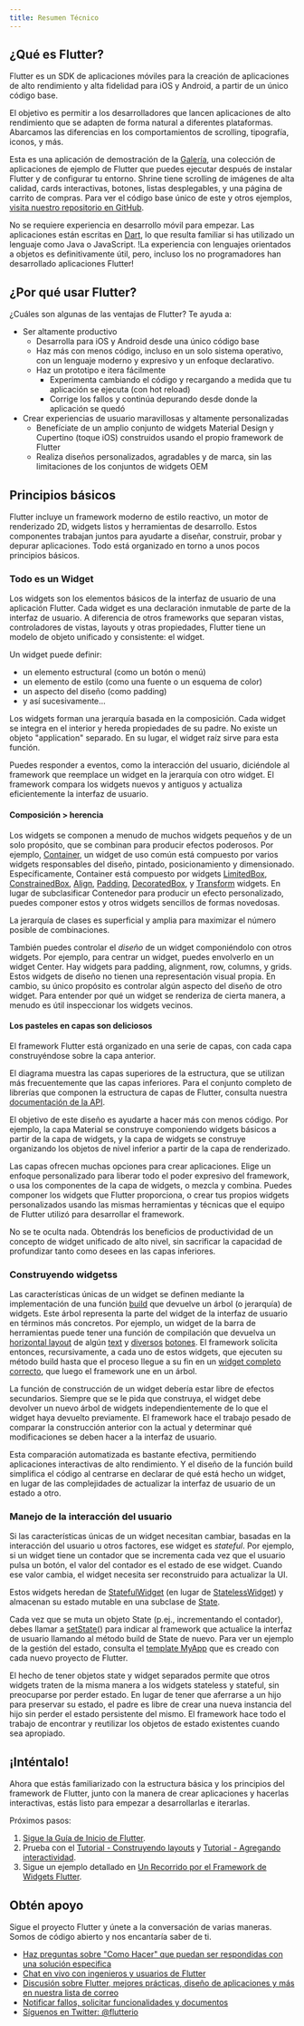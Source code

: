 ```yaml
---
title: Resumen Técnico
---
```


## ¿Qué es Flutter?

Flutter es un SDK de aplicaciones móviles para la creación de aplicaciones de alto rendimiento y alta fidelidad 
para iOS y Android, a partir de un único código base.

El objetivo es permitir a los desarrolladores que lancen aplicaciones de alto rendimiento 
que se adapten de forma natural a diferentes plataformas. Abarcamos las diferencias en los 
comportamientos de scrolling, tipografía, iconos, y más.

<object type="image/svg+xml" data="/images/whatisflutter/hero-shrine.svg" style="width: 100%; height: 100%;"></object>

Esta es una aplicación de demostración de la
[Galería](https://github.com/flutter/flutter/tree/master/examples/flutter_gallery/lib/demo),
una colección de aplicaciones de ejemplo de Flutter que puedes ejecutar después de instalar 
Flutter y de configurar tu entorno. Shrine tiene scrolling de imágenes de alta calidad, 
cards interactivas, botones, listas desplegables, y una página de carrito de compras. 
Para ver el código base único de este y otros ejemplos,
[visita nuestro 
repositorio en GitHub](https://github.com/flutter/flutter/tree/master/examples).

No se requiere experiencia en desarrollo móvil para empezar. Las aplicaciones están escritas 
en [Dart](https://www.dartlang.org), lo que resulta familiar si has utilizado un 
lenguaje como Java o JavaScript. !La experiencia con lenguajes orientados a objetos 
es definitivamente útil, pero, incluso los no programadores han desarrollado aplicaciones Flutter!

## ¿Por qué usar Flutter?

¿Cuáles son algunas de las ventajas de Flutter? Te ayuda a:

*   Ser altamente productivo
    *   Desarrolla para iOS y Android desde una único código base
    *   Haz más con menos código, incluso en un solo sistema operativo, 
        con un lenguaje moderno y expresivo y un enfoque declarativo.
    *   Haz un prototipo e itera fácilmente
        *   Experimenta cambiando el código y recargando a medida que tu aplicación se ejecuta 
        (con hot reload)
        *   Corrige los fallos y continúa depurando desde donde la aplicación se quedó
*   Crear experiencias de usuario maravillosas y altamente personalizadas
    *   Benefíciate de un amplio conjunto de widgets Material Design y Cupertino (toque iOS)
        construidos usando el propio framework de Flutter
    *   Realiza diseños personalizados, agradables y de marca, sin las
        limitaciones de los conjuntos de widgets OEM

## Principios básicos

Flutter incluye un framework moderno de estilo reactivo, un motor de renderizado 2D, widgets 
listos y herramientas de desarrollo. Estos componentes trabajan juntos para ayudarte a diseñar, 
construir, probar y depurar aplicaciones. Todo está organizado en torno a unos pocos principios 
básicos.

### Todo es un Widget

Los widgets son los elementos básicos de la interfaz de usuario de una aplicación Flutter. Cada 
widget es una declaración inmutable de parte de la interfaz de usuario.  A diferencia de otros 
frameworks que separan vistas, controladores de vistas, layouts y otras propiedades, 
Flutter tiene un modelo de objeto unificado y consistente: el widget.

Un widget puede definir:

*   un elemento estructural (como un botón o menú)
*   un elemento de estilo (como una fuente o un esquema de color)
*   un aspecto del diseño (como padding)
*   y así sucesivamente...

Los widgets forman una jerarquía basada en la composición.  Cada widget se integra en el 
interior y hereda propiedades de su padre.  No existe un objeto "application" separado.
En su lugar, el widget raíz sirve para esta función.

Puedes responder a eventos, como la interacción del usuario, diciéndole al framework que 
reemplace un widget en la jerarquía con otro widget.  El framework compara los widgets 
nuevos y antiguos y actualiza eficientemente la interfaz de usuario.

#### Composición > herencia

Los widgets se componen a menudo de muchos widgets pequeños y de un solo propósito, que se combinan 
para producir efectos poderosos. Por ejemplo, [Container](https://github.com/flutter/flutter/blob/master/packages/flutter/lib/src/widgets/container.dart),
un widget de uso común está compuesto por varios widgets responsables del diseño,
pintado, posicionamiento y dimensionado. Específicamente, Container está compuesto por widgets 
[LimitedBox](https://docs.flutter.io/flutter/widgets/LimitedBox-class.html),
[ConstrainedBox](https://docs.flutter.io/flutter/widgets/ConstrainedBox-class.html),
[Align](https://docs.flutter.io/flutter/widgets/Align-class.html),
[Padding](https://docs.flutter.io/flutter/widgets/Padding-class.html),
[DecoratedBox](https://docs.flutter.io/flutter/widgets/DecoratedBox-class.html),
y [Transform](https://docs.flutter.io/flutter/widgets/Transform-class.html)
widgets.  En lugar de subclasificar Contenedor para producir un efecto personalizado, 
puedes componer estos y otros widgets sencillos de formas novedosas.

La jerarquía de clases es superficial y amplia para maximizar el número posible 
de combinaciones.

<object type="image/svg+xml" data="/images/whatisflutter/diagram-widgetclass.svg" style="width: 100%; height: 100%;"></object>

También puedes controlar el *diseño* de un widget componiéndolo con otros widgets.
Por ejemplo, para centrar un widget, puedes envolverlo en un widget Center. Hay widgets para
padding, alignment, row, columns, y grids. Estos widgets de diseño no tienen una representación 
visual propia. En cambio, su único propósito es controlar algún aspecto del diseño de otro widget. 
Para entender por qué un widget se renderiza de cierta manera, a menudo es útil inspeccionar los 
widgets vecinos.

#### Los pasteles en capas son deliciosos

El framework Flutter está organizado en una serie de capas, con cada capa
construyéndose sobre la capa anterior.

<object type="image/svg+xml" data="/images/whatisflutter/diagram-layercake.svg" style="width: 85%; height: 85%"></object>

El diagrama muestra las capas superiores de la estructura, que se utilizan más
frecuentemente que las capas inferiores. Para el conjunto completo de librerías que componen
la estructura de capas de Flutter, consulta nuestra
[documentación de la API](https://docs.flutter.io).

El objetivo de este diseño es ayudarte a hacer más con menos código.  Por ejemplo, la capa Material 
se construye componiendo widgets básicos a partir de la capa de widgets, y la capa de widgets se 
construye organizando los objetos de nivel inferior a partir de la 
capa de renderizado.

Las capas ofrecen muchas opciones para crear aplicaciones. Elige un enfoque personalizado para 
liberar todo el poder expresivo del framework, o usa los componentes de la capa de widgets, 
o mezcla y combina. Puedes componer los widgets que Flutter proporciona, o crear tus propios 
widgets personalizados usando las mismas herramientas y técnicas que el equipo de Flutter 
utilizó para desarrollar el framework.

No se te oculta nada.  Obtendrás los beneficios de productividad de un concepto de widget 
unificado de alto nivel, sin sacrificar la capacidad de profundizar tanto como desees 
en las capas inferiores.

### Construyendo widgetss

Las características únicas de un widget se definen mediante la implementación de una función
[build](https://docs.flutter.io/flutter/widgets/StatelessWidget/build.html)
que devuelve un árbol (o jerarquía) de widgets. Este árbol representa la parte del widget 
de la interfaz de usuario en términos más concretos. 
Por ejemplo, un widget de la barra de herramientas puede tener una función de compilación 
que devuelva un [horizontal layout](https://docs.flutter.io/flutter/widgets/Row-class.html)
de algún [text](https://docs.flutter.io/flutter/widgets/Text-class.html) y
[diversos](https://docs.flutter.io/flutter/material/IconButton-class.html)
[botones](https://docs.flutter.io/flutter/material/PopupMenuButton-class.html).
El framework solicita entonces, recursivamente, a cada uno de estos widgets, 
que ejecuten su método build hasta que el proceso llegue a su fin en un [widget completo 
correcto](https://docs.flutter.io/flutter/widgets/RenderObjectWidget-class.html),
que luego el framework une en un árbol.

La función de construcción de un widget debería estar libre de efectos secundarios. 
Siempre que se le pida que construya, el widget debe devolver un nuevo árbol de widgets 
independientemente de lo que el widget haya devuelto previamente. El framework hace el 
trabajo pesado de comparar la construcción anterior con la actual y determinar qué 
modificaciones se deben hacer a la interfaz de usuario.

Esta comparación automatizada es bastante efectiva, permitiendo aplicaciones interactivas 
de alto rendimiento. Y el diseño de la función build simplifica el código al centrarse 
en declarar de qué está hecho un widget, en lugar de las complejidades de
actualizar la interfaz de usuario de un estado a otro.

### Manejo de la interacción del usuario

Si las características únicas de un widget necesitan cambiar, basadas en la interacción del 
usuario u otros factores, ese widget es *stateful*. Por ejemplo, si un widget 
tiene un contador que se incrementa cada vez que el usuario pulsa un botón, el valor 
del contador es el estado de ese widget. Cuando ese valor cambia, el widget necesita 
ser reconstruido para actualizar la UI.

Estos widgets heredan de
[StatefulWidget](https://docs.flutter.io/flutter/widgets/StatefulWidget-class.html)
(en lugar de
[StatelessWidget](https://docs.flutter.io/flutter/widgets/StatelessWidget-class.html))
y almacenan su estado mutable en una subclase de
[State](https://docs.flutter.io/flutter/widgets/State-class.html).

<object type="image/svg+xml" data="/images/whatisflutter/diagram-state.svg" style="width: 85%; height: 85%"></object>

Cada vez que se muta un objeto State (p.ej., incrementando el contador), debes llamar a
[setState](https://docs.flutter.io/flutter/widgets/State/setState.html)() para indicar 
al framework que actualice la interfaz de usuario llamando al método build de State 
de nuevo. Para ver un ejemplo de la gestión del estado, consulta el
[template MyApp](https://github.com/flutter/flutter/blob/master/packages/flutter_tools/templates/app/lib/main.dart.tmpl)
que es creado con cada nuevo proyecto de Flutter.

El hecho de tener objetos state y widget separados permite que otros widgets traten de la 
misma manera a los widgets stateless y stateful, sin preocuparse por perder estado.
En lugar de tener que aferrarse a un hijo para preservar su estado, el padre es libre de 
crear una nueva instancia del hijo sin perder el estado persistente del mismo. El framework 
hace todo el trabajo de encontrar y reutilizar los objetos de estado existentes 
cuando sea apropiado.

## ¡Inténtalo!

Ahora que estás familiarizado con la estructura básica y los principios del framework de 
Flutter, junto con la manera de crear aplicaciones y hacerlas interactivas, estás listo 
para empezar a desarrollarlas e iterarlas.

Próximos pasos:

1.  [Sigue la Guía de Inicio de Flutter](/get-started).
1.  Prueba con el [Tutorial - Construyendo layouts](/docs/development/ui/layout) y
    [Tutorial - Agregando interactividad](/docs/development/ui/interactive).
1.  Sigue un ejemplo detallado en [Un Recorrido por el Framework de 
    Widgets Flutter](/docs/development/ui/widgets-intro).

## Obtén apoyo

Sigue el proyecto Flutter y únete a la conversación de varias maneras.
Somos de código abierto y nos encantaría saber de ti.

- [Haz preguntas sobre "Como Hacer" que puedan ser respondidas con una solución especifica][so]
- [Chat en vivo con ingenieros y usuarios de Flutter][gitter]
- [Discusión sobre Flutter, mejores prácticas, diseño de aplicaciones y más en nuestra lista de correo][mailinglist]
- [Notificar fallos, solicitar funcionalidades y documentos][issues]
- [Síguenos en Twitter: @flutterio](https://twitter.com/flutterio/)


[issues]: https://github.com/flutter/flutter/issues
[apidocs]: https://docs.flutter.io
[so]: https://stackoverflow.com/tags/flutter
[mailinglist]: https://groups.google.com/d/forum/flutter-dev
[gitter]: https://gitter.im/flutter/flutter

